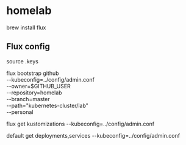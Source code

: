 # homelab

brew install flux

## Flux config

source .keys

flux bootstrap github \
 --kubeconfig=../config/admin.conf \
 --owner=$GITHUB_USER \
 --repository=homelab \
 --branch=master \
 --path="kubernetes-cluster/lab" \
 --personal

flux get kustomizations --kubeconfig=../config/admin.conf

default get deployments,services --kubeconfig=../config/admin.conf
